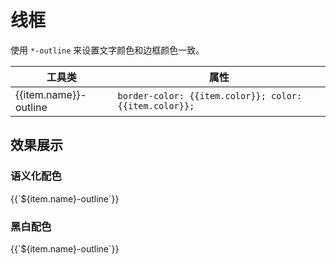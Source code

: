 # 线框

使用 `*-outline` 来设置文字颜色和边框颜色一致。

<Example class="p-0">
    <table class="table">
	<thead>
	    <tr>
		<th>工具类</th>
		<th>属性</th>
	    </tr>
	</thead>
	<tbody>
		<tr v-for="item in outlineJson">
			<td>{{item.name}}-outline</td>
			<td><code>border-color: {{item.color}}; color: {{item.color}};</code></td>
		</tr>
	</tbody>
    </table>
</Example>

## 效果展示

### 语义化配色

<Example background="light-circle">
	<div class="-grid -grid-cols-3 -gap-4">
		<div v-for="item in outlineJson.slice(0, 7)" class="-h-10 flex -justify-center -items-center" :class="`${item.name}-outline`">{{`${item.name}-outline`}}</div>
	</div>
</Example>

### 黑白配色

<Example background="blue-circle">
	<div class="-grid -grid-cols-3 -gap-4">
		<div v-for="item in outlineJson.slice(7)" class="-h-10 flex -justify-center -items-center" :class="`${item.name}-outline`">{{`${item.name}-outline`}}</div>
	</div>
</Example>

<script setup>
	const outlineJson = [
		{name: 'primary', color: '#2b80ff'},
		{name: 'secondary', color: '#37b2fe'},
		{name: 'success', color: '#17ce97'},
		{name: 'warning', color: '#ffa34d'},
		{name: 'danger', color: '#ff5858'},
		{name: 'important', color: '#ff4f9e'},
		{name: 'special', color: '#9d5eff'},
		{name: 'lighter', color: '#f5f5f5'},
		{name: 'light', color: '#e3e4e9'},
		{name: 'gray', color: '#9ea3b0'},
		{name: 'darken', color: '#5e626d'},
		{name: 'darker', color: '#1b1f28'},
		{name: 'black', color:  '#2b80ff'},
	];
</script>

